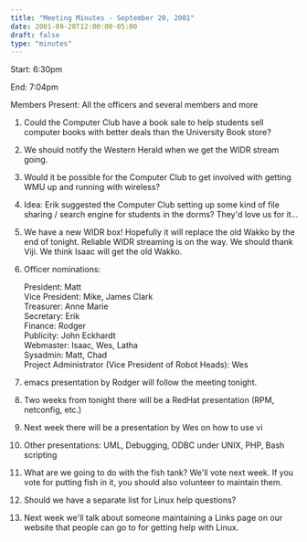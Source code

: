 ```yaml
---
title: "Meeting Minutes - September 20, 2001"
date: 2001-09-20T12:00:00-05:00
draft: false
type: "minutes"
---
```


Start: 6:30pm </p><p>
End: 7:04pm </p><p>
Members Present: All the officers and several members and more </p><p>
1. Could the Computer Club have a book sale to help students sell computer books with better deals than the University Book store? </p><p>
2. We should notify the Western Herald when we get the WIDR stream going. </p><p>
3. Would it be possible for the Computer Club to get involved with getting WMU up and running with wireless? </p><p>
4. Idea: Erik suggested the Computer Club setting up some kind of file sharing / search engine for students in the dorms?  They'd love us for it... </p><p>
5. We have a new WIDR box!  Hopefully it will replace the old Wakko by the end of tonight.  Reliable WIDR streaming is on the way.  We should thank Viji.  We think Isaac will get the old Wakko. </p><p>
6. Officer nominations: </p><p>
President: Matt<br> Vice President: Mike, James Clark<br> Treasurer: Anne Marie<br> Secretary: Erik<br> Finance: Rodger<br> Publicity: John Eckhardt<br> Webmaster: Isaac, Wes, Latha<br> Sysadmin: Matt, Chad<br> Project Administrator (Vice President of Robot Heads): Wes<br> </p><p>
7. emacs presentation by Rodger will follow the meeting tonight. </p><p>
8. Two weeks from tonight there will be a RedHat presentation (RPM, netconfig, etc.) </p><p>
9. Next week there will be a presentation by Wes on how to use vi </p><p>
10. Other presentations: UML, Debugging, ODBC under UNIX, PHP, Bash scripting </p><p>
11. What are we going to do with the fish tank?  We'll vote next week.  If you vote for putting fish in it, you should also volunteer to maintain them. </p><p>
12. Should we have a separate list for Linux help questions? </p><p>
13. Next week we'll talk about someone maintaining a Links page on our website that people can go to for getting help with Linux. </p>
